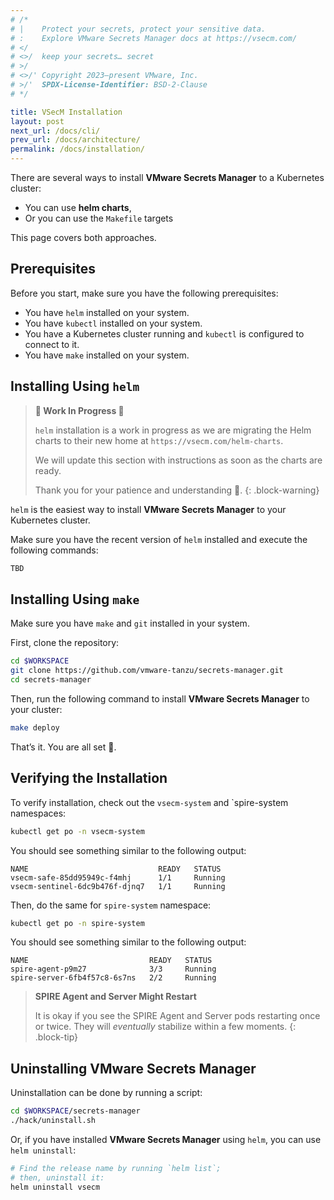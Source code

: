```yaml
---
# /*
# |    Protect your secrets, protect your sensitive data.
# :    Explore VMware Secrets Manager docs at https://vsecm.com/
# </
# <>/  keep your secrets… secret
# >/
# <>/' Copyright 2023–present VMware, Inc.
# >/'  SPDX-License-Identifier: BSD-2-Clause
# */

title: VSecM Installation
layout: post
next_url: /docs/cli/
prev_url: /docs/architecture/
permalink: /docs/installation/
---
```


There are several ways to install **VMware Secrets Manager** to a Kubernetes cluster:

* You can use **helm charts**,
* Or you can use the `Makefile` targets

This page covers both approaches.

## Prerequisites

Before you start, make sure you have the following prerequisites:

* You have `helm` installed on your system.
* You have `kubectl` installed on your system.
* You have a Kubernetes cluster running and `kubectl` is configured to
  connect to it.
* You have `make` installed on your system.

## Installing Using `helm`

> **🚧 Work In Progress 🚧️**
>
> `helm` installation is a work in progress as we are migrating the
> Helm charts to their new home at `https://vsecm.com/helm-charts`.
> 
> We will update this section with instructions as soon as the charts
> are ready.
>
> Thank you for your patience and understanding 🙏.
{: .block-warning}

`helm` is the easiest way to install **VMware Secrets Manager** to 
your Kubernetes cluster.

Make sure you have the recent version of `helm` installed and
execute the following commands:

```bash 
TBD
```

## Installing Using `make`

Make sure you have `make` and `git` installed in your system.

First, clone the repository:

```bash
cd $WORKSPACE
git clone https://github.com/vmware-tanzu/secrets-manager.git
cd secrets-manager
```

Then, run the following command to install **VMware Secrets Manager** to your 
cluster:

```bash
make deploy
```

That’s it. You are all set 🤘.

## Verifying the Installation

To verify installation, check out the `vsecm-system` and `spire-system namespaces:

```bash
kubectl get po -n vsecm-system
```

You should see something similar to the following output:

```text
NAME                             READY   STATUS
vsecm-safe-85dd95949c-f4mhj      1/1     Running
vsecm-sentinel-6dc9b476f-djnq7   1/1     Running
```

Then, do the same for `spire-system` namespace:

```bash
kubectl get po -n spire-system
```

You should see something similar to the following output:

```text
NAME                           READY   STATUS
spire-agent-p9m27              3/3     Running
spire-server-6fb4f57c8-6s7ns   2/2     Running
```

> **SPIRE Agent and Server Might Restart**
> 
> It is okay if you see the SPIRE Agent and Server pods restarting once or twice.
> They will *eventually* stabilize within a few moments.
{: .block-tip}

## Uninstalling VMware Secrets Manager

Uninstallation can be done by running a script:

```bash 
cd $WORKSPACE/secrets-manager
./hack/uninstall.sh
```

Or, if you have installed **VMware Secrets Manager** using `helm`, you can 
use `helm uninstall`:

```bash
# Find the release name by running `helm list`; 
# then, uninstall it:
helm uninstall vsecm
```
